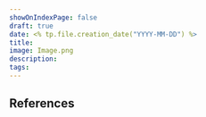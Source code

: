 ```yaml
---
showOnIndexPage: false
draft: true
date: <% tp.file.creation_date("YYYY-MM-DD") %>
title: 
image: Image.png
description: 
tags: 
---
```


## References

##

